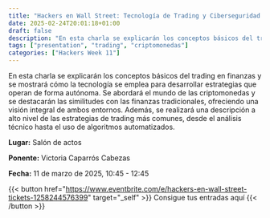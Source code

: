 ```yaml
---
title: "Hackers en Wall Street: Tecnología de Trading y Ciberseguridad en Cripto y Mercados Financieros"
date: 2025-02-24T20:01:18+01:00
draft: false
description: "En esta charla se explicarán los conceptos básicos del trading en finanzas y se mostrará cómo la tecnología se emplea para desarrollar estrategias que operan de forma autónoma."
tags: ["presentation", "trading", "criptomonedas"]
categories: ["Hackers Week 11"]
---
```


En esta charla se explicarán los conceptos básicos del trading en finanzas y se mostrará cómo la tecnología se emplea para desarrollar estrategias que operan de forma autónoma. Se abordará el mundo de las criptomonedas y se destacarán las similitudes con las finanzas tradicionales, ofreciendo una visión integral de ambos entornos. Además, se realizará una descripción a alto nivel de las estrategias de trading más comunes, desde el análisis técnico hasta el uso de algoritmos automatizados.

**Lugar:** Salón de actos

**Ponente:** Victoria Caparrós Cabezas

**Fecha:** 11 de marzo de 2025, 10:45 - 12:45

{{< button href="https://www.eventbrite.com/e/hackers-en-wall-street-tickets-1258244576399" target="_self" >}}
Consigue tus entradas aquí
{{< /button >}}
